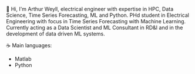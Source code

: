 👋 Hi, I'm Arthur Weyll, electrical engineer with expertise in HPC,
Data Science, Time Series Forecasting, ML and Python.
PHd student in Electrical Engineering with focus in Time Series 
Forecasting with Machine Learning. Currently acting as a 
Data Scientist and ML Consultant in RD&I and in the development of
data driven ML systems.

☕ Main languages:

- Matlab 
- Python

<!--
**arthurweyll/arthurweyll** is a ✨ _special_ ✨ repository because its `README.md` (this file) appears on your GitHub profile.

Here are some ideas to get you started:

- 🔭 I’m currently working on ...
- 🌱 I’m currently learning ...
- 👯 I’m looking to collaborate on ...
- 🤔 I’m looking for help with ...
- 💬 Ask me about ...
- 📫 How to reach me: ...
- 😄 Pronouns: ...
- ⚡ Fun fact: ...
-->
